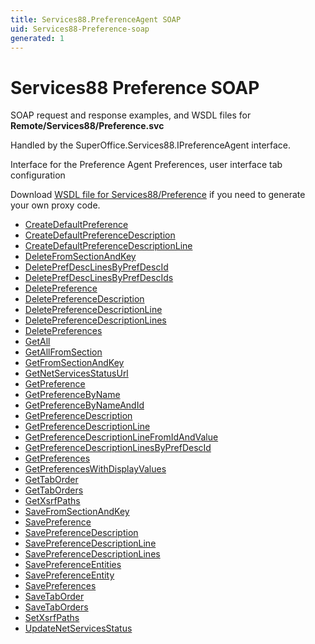 ```yaml
---
title: Services88.PreferenceAgent SOAP
uid: Services88-Preference-soap
generated: 1
---
```


# Services88 Preference SOAP

SOAP request and response examples, and WSDL files for **Remote/Services88/Preference.svc**

Handled by the <see cref="T:SuperOffice.Services88.IPreferenceAgent">SuperOffice.Services88.IPreferenceAgent</see> interface.

Interface for the Preference Agent
Preferences, user interface tab configuration

Download [WSDL file for Services88/Preference](../Services88-Preference.md) if you need to generate your own proxy code.

* [CreateDefaultPreference](CreateDefaultPreference.md)
* [CreateDefaultPreferenceDescription](CreateDefaultPreferenceDescription.md)
* [CreateDefaultPreferenceDescriptionLine](CreateDefaultPreferenceDescriptionLine.md)
* [DeleteFromSectionAndKey](DeleteFromSectionAndKey.md)
* [DeletePrefDescLinesByPrefDescId](DeletePrefDescLinesByPrefDescId.md)
* [DeletePrefDescLinesByPrefDescIds](DeletePrefDescLinesByPrefDescIds.md)
* [DeletePreference](DeletePreference.md)
* [DeletePreferenceDescription](DeletePreferenceDescription.md)
* [DeletePreferenceDescriptionLine](DeletePreferenceDescriptionLine.md)
* [DeletePreferenceDescriptionLines](DeletePreferenceDescriptionLines.md)
* [DeletePreferences](DeletePreferences.md)
* [GetAll](GetAll.md)
* [GetAllFromSection](GetAllFromSection.md)
* [GetFromSectionAndKey](GetFromSectionAndKey.md)
* [GetNetServicesStatusUrl](GetNetServicesStatusUrl.md)
* [GetPreference](GetPreference.md)
* [GetPreferenceByName](GetPreferenceByName.md)
* [GetPreferenceByNameAndId](GetPreferenceByNameAndId.md)
* [GetPreferenceDescription](GetPreferenceDescription.md)
* [GetPreferenceDescriptionLine](GetPreferenceDescriptionLine.md)
* [GetPreferenceDescriptionLineFromIdAndValue](GetPreferenceDescriptionLineFromIdAndValue.md)
* [GetPreferenceDescriptionLinesByPrefDescId](GetPreferenceDescriptionLinesByPrefDescId.md)
* [GetPreferences](GetPreferences.md)
* [GetPreferencesWithDisplayValues](GetPreferencesWithDisplayValues.md)
* [GetTabOrder](GetTabOrder.md)
* [GetTabOrders](GetTabOrders.md)
* [GetXsrfPaths](GetXsrfPaths.md)
* [SaveFromSectionAndKey](SaveFromSectionAndKey.md)
* [SavePreference](SavePreference.md)
* [SavePreferenceDescription](SavePreferenceDescription.md)
* [SavePreferenceDescriptionLine](SavePreferenceDescriptionLine.md)
* [SavePreferenceDescriptionLines](SavePreferenceDescriptionLines.md)
* [SavePreferenceEntities](SavePreferenceEntities.md)
* [SavePreferenceEntity](SavePreferenceEntity.md)
* [SavePreferences](SavePreferences.md)
* [SaveTabOrder](SaveTabOrder.md)
* [SaveTabOrders](SaveTabOrders.md)
* [SetXsrfPaths](SetXsrfPaths.md)
* [UpdateNetServicesStatus](UpdateNetServicesStatus.md)
